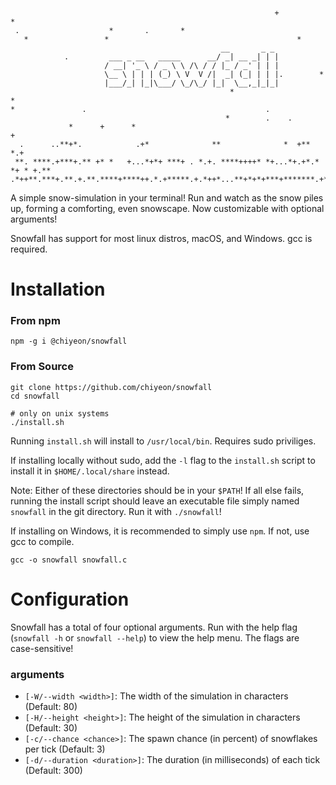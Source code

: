 ```

                                                           +                  *
 .                    *       .       *                                        
   *                 *                                          *              
                                               __       _ _                    
            .         ___ _ __   _____      __/ _| __ _| | |                   
                     / __| '_ \ / _ \ \ /\ / / |_ / _' | | |                   
                     \__ \ | | | (_) \ V  V /|  _| (_| | | |.        *         
                     |___/_| |_|\___/ \_/\_/ |_|  \__,_|_|_|                  
                                                 *                           * 
*               .                                        .                     
                                                *        .    .                
             *      +      *                                                 + 
  .      ..**+*.            .+*              **              *  +**         *.+
 **. ****.+***+.** +* *   +...*+*+ ***+ . *.+. ****++++* *+...*+.+*.* *+ * +.**
.*++**.***+.**.+.**.****+****++.*.+*****.+.*++*...**+*+*+***+*******.+*+++.*..+
```

A simple snow-simulation in your terminal! Run and watch as the snow piles up, forming a comforting, even snowscape. Now customizable with optional arguments!

Snowfall has support for most linux distros, macOS, and Windows. gcc is required.

# Installation
### From npm
```console
npm -g i @chiyeon/snowfall
```

### From Source
```console
git clone https://github.com/chiyeon/snowfall
cd snowfall

# only on unix systems
./install.sh
```
Running `install.sh` will install to `/usr/local/bin`. Requires sudo priviliges.

If installing locally without sudo, add the `-l` flag to the `install.sh` script to install it in `$HOME/.local/share` instead.

Note: Either of these directories should be in your `$PATH`! If all else fails, running the install script should leave an executable file simply named `snowfall` in the git directory. Run it with `./snowfall`!

If installing on Windows, it is recommended to simply use `npm`. If not, use gcc to compile.

```console
gcc -o snowfall snowfall.c
```

# Configuration
Snowfall has a total of four optional arguments. Run with the help flag (`snowfall -h` or `snowfall --help`) to view the help menu. The flags are case-sensitive!

### arguments
 - `[-W/--width <width>]`: The width of the simulation in characters (Default: 80)
 - `[-H/--height <height>]`: The height of the simulation in characters (Default: 30)
 - `[-c/--chance <chance>]`: The spawn chance (in percent) of snowflakes per tick (Default: 3)
 - `[-d/--duration <duration>]`: The duration (in milliseconds) of each tick (Default: 300)
